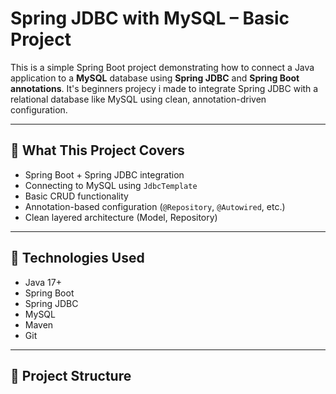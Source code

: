 # Spring JDBC with MySQL – Basic Project

This is a simple Spring Boot project demonstrating how to connect a Java application to a **MySQL** database using **Spring JDBC** and **Spring Boot annotations**. 
It's beginners projecy i made to integrate Spring JDBC with a relational database like MySQL using clean, annotation-driven configuration.

---

## 🚀 What This Project Covers

- Spring Boot + Spring JDBC integration
- Connecting to MySQL using `JdbcTemplate`
- Basic CRUD functionality
- Annotation-based configuration (`@Repository`, `@Autowired`, etc.)
- Clean layered architecture (Model, Repository)

---

## 🧰 Technologies Used

- Java 17+
- Spring Boot
- Spring JDBC
- MySQL
- Maven
- Git

---

## 📁 Project Structure

